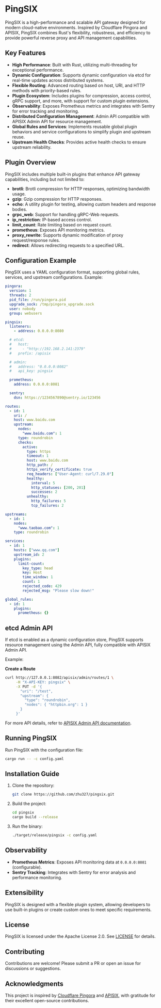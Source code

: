 # PingSIX

PingSIX is a high-performance and scalable API gateway designed for modern cloud-native environments. Inspired by Cloudflare Pingora and APISIX, PingSIX combines Rust's flexibility, robustness, and efficiency to provide powerful reverse proxy and API management capabilities.

## Key Features

- **High Performance**: Built with Rust, utilizing multi-threading for exceptional performance.
- **Dynamic Configuration**: Supports dynamic configuration via etcd for real-time updates across distributed systems.
- **Flexible Routing**: Advanced routing based on host, URI, and HTTP methods with priority-based rules.
- **Plugin Ecosystem**: Includes plugins for compression, access control, gRPC support, and more, with support for custom plugin extensions.
- **Observability**: Exposes Prometheus metrics and integrates with Sentry for error tracking and monitoring.
- **Distributed Configuration Management**: Admin API compatible with APISIX Admin API for resource management.
- **Global Rules and Services**: Implements reusable global plugin behaviors and service configurations to simplify plugin and upstream reuse.
- **Upstream Health Checks**: Provides active health checks to ensure upstream reliability.

## Plugin Overview

PingSIX includes multiple built-in plugins that enhance API gateway capabilities, including but not limited to:

- **brotli**: Brotli compression for HTTP responses, optimizing bandwidth usage.
- **gzip**: Gzip compression for HTTP responses.
- **echo**: A utility plugin for testing, allowing custom headers and response bodies.
- **grpc_web**: Support for handling gRPC-Web requests.
- **ip_restriction**: IP-based access control.
- **limit_count**: Rate limiting based on request count.
- **prometheus**: Exposes API monitoring metrics.
- **proxy_rewrite**: Supports dynamic modification of proxy request/response rules.
- **redirect**: Allows redirecting requests to a specified URL.

## Configuration Example

PingSIX uses a YAML configuration format, supporting global rules, services, and upstream configurations. Example:

```yaml
pingora:
  version: 1
  threads: 2
  pid_file: /run/pingora.pid
  upgrade_sock: /tmp/pingora_upgrade.sock
  user: nobody
  group: webusers

pingsix:
  listeners:
    - address: 0.0.0.0:8080

  # etcd:
  #   host:
  #     - "http://192.168.2.141:2379"
  #   prefix: /apisix

  # admin:
  #   address: "0.0.0.0:8082"
  #   api_key: pingsix

  prometheus:
    address: 0.0.0.0:8081

  sentry:
    dsn: https://1234567890@sentry.io/123456

routes:
  - id: 1
    uri: /
    host: www.baidu.com
    upstream:
      nodes:
        "www.baidu.com": 1
      type: roundrobin
      checks:
        active:
          type: https
          timeout: 1
          host: www.baidu.com
          http_path: /
          https_verify_certificate: true
          req_headers: ["User-Agent: curl/7.29.0"]
          healthy:
            interval: 5
            http_statuses: [200, 201]
            successes: 2
          unhealthy:
            http_failures: 5
            tcp_failures: 2

upstreams:
  - id: 1
    nodes:
      "www.taobao.com": 1
    type: roundrobin

services:
  - id: 1
    hosts: ["www.qq.com"]
    upstream_id: 2
    plugins:
      limit-count:
        key_type: head
        key: Host
        time_window: 1
        count: 1
        rejected_code: 429
        rejected_msg: "Please slow down!"

global_rules:
  - id: 1
    plugins:
      prometheus: {}
```

## etcd Admin API

If etcd is enabled as a dynamic configuration store, PingSIX supports resource management using the Admin API, fully compatible with APISIX Admin API.

Example:

**Create a Route**
```bash
curl http://127.0.0.1:8082/apisix/admin/routes/1 \
     -H "X-API-KEY: pingsix" \
     -X PUT -d '{
       "uri": "/test",
       "upstream": {
         "type": "roundrobin",
         "nodes": { "httpbin.org": 1 }
       }
     }'
```

For more API details, refer to [APISIX Admin API documentation](https://apisix.apache.org/docs/apisix/admin-api/).

## Running PingSIX

Run PingSIX with the configuration file:

```bash
cargo run -- -c config.yaml
```

## Installation Guide

1. Clone the repository:
   ```bash
   git clone https://github.com/zhu327/pingsix.git
   ```
2. Build the project:
   ```bash
   cd pingsix
   cargo build --release
   ```
3. Run the binary:
   ```bash
   ./target/release/pingsix -c config.yaml
   ```

## Observability

- **Prometheus Metrics**: Exposes API monitoring data at `0.0.0.0:8081` (configurable).
- **Sentry Tracking**: Integrates with Sentry for error analysis and performance monitoring.

## Extensibility

PingSIX is designed with a flexible plugin system, allowing developers to use built-in plugins or create custom ones to meet specific requirements.

## License

PingSIX is licensed under the Apache License 2.0. See [LICENSE](./LICENSE) for details.

## Contributing

Contributions are welcome! Please submit a PR or open an issue for discussions or suggestions.

## Acknowledgments

This project is inspired by [Cloudflare Pingora](https://github.com/cloudflare/pingora) and [APISIX](https://apisix.apache.org/), with gratitude for their excellent open-source contributions.
